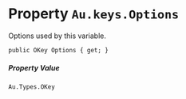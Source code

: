 # Property `Au.keys.Options`

Options used by this variable.

```
public OKey Options { get; }
```

##### Property Value

`Au.Types.OKey`